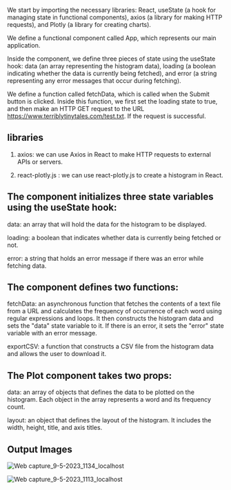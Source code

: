 We start by importing the necessary libraries: React, useState (a hook for managing state in functional components), axios (a library for making HTTP requests), and Plotly (a library for creating charts).

We define a functional component called App, which represents our main application.

Inside the component, we define three pieces of state using the useState hook: data (an array representing the histogram data), loading (a boolean indicating whether the data is currently being fetched), and error (a string representing any error messages that occur during fetching).

We define a function called fetchData, which is called when the Submit button is clicked. Inside this function, we first set the loading state to true, and then make an HTTP GET request to the URL https://www.terriblytinytales.com/test.txt. If the request is successful.


## libraries

1. axios: we can use Axios in React to make HTTP requests to external APIs or servers.

2. react-plotly.js : we can use react-plotly.js to create a histogram in React. 


## The component initializes three state variables using the useState hook:

data: an array that will hold the data for the histogram to be displayed.

loading: a boolean that indicates whether data is currently being fetched or not.

error: a string that holds an error message if there was an error while fetching data.


## The component defines two functions:

fetchData: an asynchronous function that fetches the contents of a text file from a URL and calculates the frequency of occurrence of each word using regular expressions and loops. It then constructs the histogram data and sets the "data" state variable to it. If there is an error, it sets the "error" state variable with an error message.

exportCSV: a function that constructs a CSV file from the histogram data and allows the user to download it.


## The Plot component takes two props:

data: an array of objects that defines the data to be plotted on the histogram. Each object in the array represents a word and its frequency count.

layout: an object that defines the layout of the histogram. It includes the width, height, title, and axis titles.

## Output Images
![Web capture_9-5-2023_1134_localhost](https://user-images.githubusercontent.com/122161959/236926057-14766aaa-e1bd-4c53-88e6-379e688803bd.jpeg)



![Web capture_9-5-2023_1113_localhost](https://user-images.githubusercontent.com/122161959/236926085-ae01027b-6566-4e1c-95b3-a9a06c48925e.jpeg)
